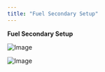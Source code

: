 ```yaml
---
title: "Fuel Secondary Setup"
---
```


**Fuel Secondary Setup**&nbsp;


![Image](</lib/Z Axis18.jpg>)


![Image](</lib/Z Axis19.jpg>)
